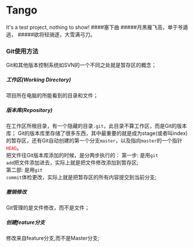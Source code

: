# Tango
It's a test project, nothing to show!
####塞下曲
#####月黑雁飞高，单于爷遁逃，
#####欲将轻骑逐，大雪满弓刀。
### Git使用方法
Git和其他版本控制系统如SVN的一个不同之处就是暂存区的概念；
##### 工作区(Working Directory)
项目所在电脑的所能看到的目录和文件；
##### 版本库(Repository)
在工作区所根目录，有一个隐藏的目录<code>.git</code>，此目录不算工作区，而是Git的版本库；
Git的版本库里存储了很多东西，其中最重要的就是成为stage(或者叫index)的暂存区，还有Git自动创建的第一个分支<code>master</code>，以及指向<code>master</code>的一个指针<code style="color: red">HEAD</code>。
<br/>
把文件往Git版本库添加的时候，是分两步执行的：
第一步: 是用<code>git add</code>把文件添加进去，实际上就是把文件修改添加到暂存区;
<br/>
第二部: 是用<code>git commit</code>体检更改，实际上就是把暂存区的所有内容提交到当前分支;
##### 撤销修改
Git管理的是文件修改，而不是文件；
##### 创建feature分支
修改来自feature分支,而不是Master分支;